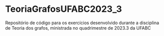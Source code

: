 # TeoriaGrafosUFABC2023_3
Repositório de código para os exercícios desenvolvido durante a disciplina de Teoria dos grafos, ministrada no quadrimestre de 2023.3 da UFABC
